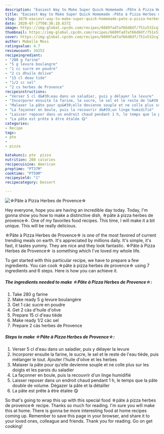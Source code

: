 ```yaml
---
description: "Easiest Way to Make Super Quick Homemade ☆Pâte à Pizza Herbes de Provence☆"
title: "Easiest Way to Make Super Quick Homemade ☆Pâte à Pizza Herbes de Provence☆"
slug: 1670-easiest-way-to-make-super-quick-homemade-pate-a-pizza-herbes-de-provence
date: 2020-07-17T08:36:10.637Z
image: https://img-global.cpcdn.com/recipes/6609fad7af66d8df/751x532cq70/☆pate-a-pizza-herbes-de-provence☆-photo-principale-de-la-recette.jpg
thumbnail: https://img-global.cpcdn.com/recipes/6609fad7af66d8df/751x532cq70/☆pate-a-pizza-herbes-de-provence☆-photo-principale-de-la-recette.jpg
cover: https://img-global.cpcdn.com/recipes/6609fad7af66d8df/751x532cq70/☆pate-a-pizza-herbes-de-provence☆-photo-principale-de-la-recette.jpg
author: Mabelle Moss
ratingvalue: 4.7
reviewcount: 34252
recipeingredient:
- "280 g farine"
- "5 g levure boulangre"
- "1 cc sucre en poudre"
- "2 cs dhuile dolive"
- "15 cl deau tide"
- "1/2 cc sel"
- "2 cs herbes de Provence"
recipeinstructions:
- "Verser 5 cl d&#39;eau dans un saladier, puis y délayer la levure"
- "Incorporer ensuite la farine, le sucre, le sel et le reste de l&#39;eau tiède, puis mélanger le tout. Ajouter l&#39;huile d&#39;olive et les herbes"
- "Malaxer la pâte pour qu&#39;elle devienne souple et ne colle plus sur les doigts et les parois du saladier"
- "La façonner en boule, puis la recouvrir d&#39;un linge humidifié"
- "Laisser reposer dans un endroit chaud pendant 1 h, le temps que la pâte double de volume. Dégazer la pâte et la détailler"
- "La pâte est prête à être étalée 😋"
categories:
- Recipe
tags:
- pte
- 
- pizza

katakunci: pte  pizza 
nutrition: 268 calories
recipecuisine: American
preptime: "PT37M"
cooktime: "PT59M"
recipeyield: "1"
recipecategory: Dessert

---
```



![☆Pâte à Pizza Herbes de Provence☆](https://img-global.cpcdn.com/recipes/6609fad7af66d8df/751x532cq70/☆pate-a-pizza-herbes-de-provence☆-photo-principale-de-la-recette.jpg)

Hey everyone, hope you are having an incredible day today. Today, I'm gonna show you how to make a distinctive dish, ☆pâte à pizza herbes de provence☆. One of my favorites food recipes. This time, I will make it a bit unique. This will be really delicious.

☆Pâte à Pizza Herbes de Provence☆ is one of the most favored of current trending meals on earth. It's appreciated by millions daily. It's simple, it's fast, it tastes yummy. They are nice and they look fantastic. ☆Pâte à Pizza Herbes de Provence☆ is something which I've loved my whole life.




To get started with this particular recipe, we have to prepare a few ingredients. You can cook ☆pâte à pizza herbes de provence☆ using 7 ingredients and 6 steps. Here is how you can achieve it.

<!--inarticleads1-->

##### The ingredients needed to make ☆Pâte à Pizza Herbes de Provence☆:

1. Take 280 g farine
1. Make ready 5 g levure boulangère
1. Get 1 càc sucre en poudre
1. Get 2 càs d&#39;huile d&#39;olive
1. Prepare 15 cl d&#39;eau tiède
1. Make ready 1/2 càc sel
1. Prepare 2 càs herbes de Provence




<!--inarticleads2-->

##### Steps to make ☆Pâte à Pizza Herbes de Provence☆:

1. Verser 5 cl d&#39;eau dans un saladier, puis y délayer la levure
1. Incorporer ensuite la farine, le sucre, le sel et le reste de l&#39;eau tiède, puis mélanger le tout. Ajouter l&#39;huile d&#39;olive et les herbes
1. Malaxer la pâte pour qu&#39;elle devienne souple et ne colle plus sur les doigts et les parois du saladier
1. La façonner en boule, puis la recouvrir d&#39;un linge humidifié
1. Laisser reposer dans un endroit chaud pendant 1 h, le temps que la pâte double de volume. Dégazer la pâte et la détailler
1. La pâte est prête à être étalée 😋




So that's going to wrap this up with this special food ☆pâte à pizza herbes de provence☆ recipe. Thanks so much for reading. I'm sure you will make this at home. There is gonna be more interesting food at home recipes coming up. Remember to save this page in your browser, and share it to your loved ones, colleague and friends. Thank you for reading. Go on get cooking!

